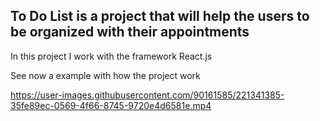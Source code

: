 <h2>To Do List is a project that will help the users to be organized with their appointments</h2>


<p>In this project I work with the framework React.js</p>
<p>See now a example with how the project work</p>

https://user-images.githubusercontent.com/90161585/221341385-35fe89ec-0569-4f66-8745-9720e4d6581e.mp4

